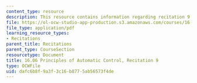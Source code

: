 ```yaml
---
content_type: resource
description: This resource contains information regarding recitation 9.
file: https://ol-ocw-studio-app-production.s3.amazonaws.com/courses/16-06-principles-of-automatic-control-fall-2012/dafc6b8f9a3f3c16b8775ab56573f4de_MIT16_06F12_Recitation_9.pdf
file_type: application/pdf
learning_resource_types:
- Recitations
parent_title: Recitations
parent_type: CourseSection
resourcetype: Document
title: 16.06 Principles of Automatic Control, Recitation 9
type: OCWFile
uid: dafc6b8f-9a3f-3c16-b877-5ab56573f4de
---
```

